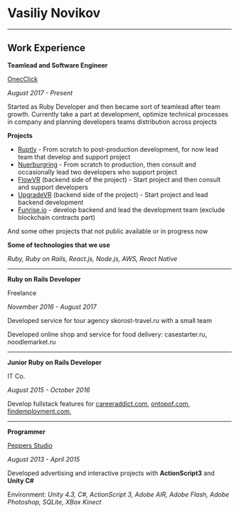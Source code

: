 # Vasiliy Novikov

---

## Work Experience

**Teamlead and Software Engineer**

[OnecClick](https://oneclick.life)

_August 2017 - Present_

Started as Ruby Developer and then became sort of
teamlead after team growth. Currently take a part at development,
optimize technical processes in company and planning developers
teams distribution across projects

**Projects**
- [Ruptly](https://ruptly.tv) - From scratch to post-production
  development, for now lead team that develop and support project
- [Nuerburgring](https://nuerburgring.de) - From scratch to
  production, then consult and occasionally lead two developers
  who support project
- [FlowVR](https://flowplatform.space/)
  (backend side of the project) - Start project and then
  consult and support developers
- [UpgradeVR](https://store.steampowered.com/app/1731880/Upgrade_VR/)
  (backend side of the project) - Start project and lead backend
  development
- [Funrise.io](https://funrise.io) - develop backend and lead
  the development team (exclude blockchain contracts part)

And some other projects that not public available or in progress now

**Some of technologies that we use**

*Ruby, Ruby on Rails, React.js, Node.js, AWS, React Native*
***
**Ruby on Rails Developer**

Freelance

_November 2016 - August 2017_

Developed service for tour agency skorost-travel.ru with a small team

Developed online shop and service for food delivery:
casestarter.ru, noodlemarket.ru
***
**Junior Ruby on Rails Developer**

IT Co.

_August 2015 - October 2016_

Develop fullstack features for
[careeraddict.com](https://careeraddict.com),
[ontopof.com](https://ontopof.com),
[findemployment.com](https://findemployment.com),
***
**Programmer**

[Peppers Studio](https://peppers-studio.ru/)

_August 2013 - April 2015_

Developed advertising and interactive projects with **ActionScript3**
and **Unity C#**

Environment: *Unity 4.3, C#, ActionScript 3,
Adobe AIR, Adobe Flash, Adobe Photoshop, SQLite, XBox Kinect*
